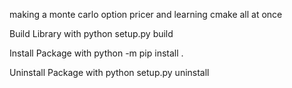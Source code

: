making a monte carlo option pricer and learning cmake all at once

Build Library with
python setup.py build

Install Package with
python -m pip install . 

Uninstall Package with
python setup.py uninstall